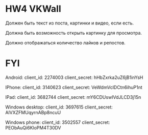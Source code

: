 # HW4 VKWall

Должен быть текст из поста, картинки и видео, если есть.

Должна быть возможность открыть картинку для просмотра.

Должно отображаться количество лайков и репостов.

# FYI

Android: 
client_id: 2274003 
client_secret: hHbZxrka2uZ6jB1inYsH 

IPhone: 
client_id: 3140623 
client_secret: VeWdmVclDCtn6ihuP1nt 

IPad: 
client_id: 3682744 
client_secret: mY6CDUswIVdJLCD3j15n 

Windows desktop: 
client_id: 3697615 
client_secret: AlVXZFMUqyrnABp8ncuU 

Windows phone: 
client_id: 3502557 
client_secret: PEObAuQi6KloPM4T30DV
